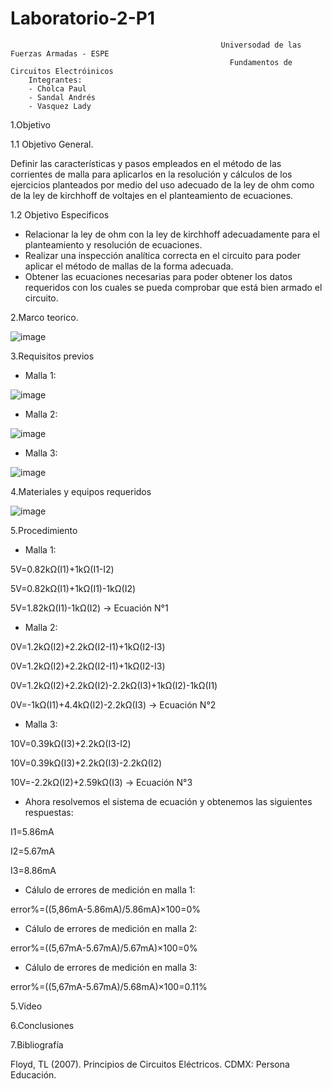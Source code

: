 # Laboratorio-2-P1

                                                   Universodad de las Fuerzas Armadas - ESPE
                                                     Fundamentos de Circuitos Electróinicos
        Integrantes:
        - Cholca Paul
        - Sandal Andrés
        - Vasquez Lady
 
1.Objetivo

1.1 Objetivo General.

Definir las características y pasos empleados en el método de las corrientes de malla para aplicarlos en la resolución y cálculos de los ejercicios planteados por medio del uso adecuado de la ley de ohm como de la ley de kirchhoff de voltajes en el planteamiento de ecuaciones.

1.2 Objetivo  Especificos

-  Relacionar la ley de ohm con la ley de kirchhoff adecuadamente para el planteamiento y resolución de ecuaciones.
-  Realizar una inspección analítica correcta en el circuito para poder aplicar el método de mallas de la forma adecuada.
-  Obtener las ecuaciones necesarias para poder obtener los datos requeridos con los cuales se pueda comprobar que está bien armado el circuito.

2.Marco teorico.

![image](https://user-images.githubusercontent.com/105684550/172289671-37fbd75a-127d-49f3-abf7-e49fc4179894.png)

3.Requisitos previos

- Malla 1:

![image](https://user-images.githubusercontent.com/105684550/172289883-56c040e9-89ef-4f94-81da-8f2e4051b2d7.png)

- Malla 2:

![image](https://user-images.githubusercontent.com/105684550/172289900-f9a99611-6f56-4f64-9933-657f6005cc72.png)

- Malla 3:

![image](https://user-images.githubusercontent.com/105684550/172289922-e23d7ba4-c1c4-49ae-8c24-834adbc7783f.png)

4.Materiales y equipos requeridos

![image](https://user-images.githubusercontent.com/105684550/172290444-1b32cde8-f3e9-497e-ba3b-95e74281fca5.png)

5.Procedimiento

- Malla 1: 

5V=0.82kΩ(I1)+1kΩ(I1-I2)

5V=0.82kΩ(I1)+1kΩ(I1)-1kΩ(I2)

5V=1.82kΩ(I1)-1kΩ(I2)       →      Ecuación N°1

- Malla 2:

0V=1.2kΩ(I2)+2.2kΩ(I2-I1)+1kΩ(I2-I3)

0V=1.2kΩ(I2)+2.2kΩ(I2-I1)+1kΩ(I2-I3)

0V=1.2kΩ(I2)+2.2kΩ(I2)-2.2kΩ(I3)+1kΩ(I2)-1kΩ(I1)

0V=-1kΩ(I1)+4.4kΩ(I2)-2.2kΩ(I3)       →       Ecuación N°2


- Malla 3: 

10V=0.39kΩ(I3)+2.2kΩ(I3-I2)

10V=0.39kΩ(I3)+2.2kΩ(I3)-2.2kΩ(I2)

10V=-2.2kΩ(I2)+2.59kΩ(I3)       →      Ecuación N°3

- Ahora resolvemos el sistema de ecuación y obtenemos las siguientes respuestas:

I1=5.86mA

I2=5.67mA

I3=8.86mA

- Cálulo de errores de medición en malla 1:

error%=((5,86mA-5.86mA)/5.86mA)×100=0%

- Cálulo de errores de medición en malla 2:

error%=((5,67mA-5.67mA)/5.67mA)×100=0%

- Cálulo de errores de medición en malla 3:

error%=((5,67mA-5.67mA)/5.68mA)×100=0.11%

5.Video


6.Conclusiones


7.Bibliografía

Floyd, TL (2007). Principios de Circuitos Eléctricos. CDMX: Persona Educación.
